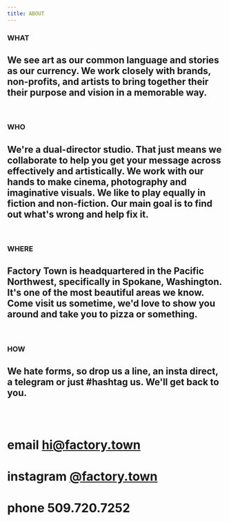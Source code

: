 ```yaml
---
title: ABOUT
---
```


### WHAT

## We see art as our common language and stories as our currency. We work closely with brands, non-profits, and artists to bring together their their purpose and vision in a memorable way.

<BR>

### WHO

## We're a dual-director studio. That just means we collaborate to help you get your message across effectively and artistically. We work with our hands to make cinema, photography and imaginative visuals. We like to play equally in fiction and non-fiction. Our main goal is to find out what's wrong and help fix it.

<BR>

### WHERE

## Factory Town is headquartered in the Pacific Northwest, specifically in Spokane, Washington. It's one of the most beautiful areas we know. Come visit us sometime, we'd love to show you around and take you to pizza or something.

<BR>

### HOW

## We hate forms, so drop us a line, an insta direct, a telegram or just #hashtag us. We'll get back to you.

<BR>
<BR>

# email <a href="mailto:hi@factory.town" class="js-no-ajax">hi@factory.town</a>

# instagram [@factory.town](http://instagram.com/factory.town)

# phone 509.720.7252